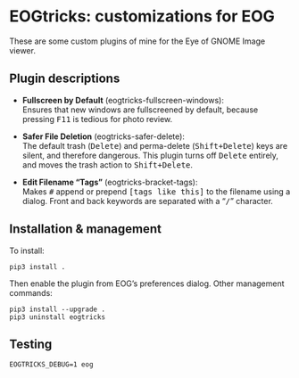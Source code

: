 # EOGtricks: customizations for EOG

These are some custom plugins of mine for the Eye of GNOME Image viewer.

## Plugin descriptions

* **Fullscreen by Default** (eogtricks-fullscreen-windows):  
  Ensures that new windows are fullscreened by default,
  because pressing <kbd>F11</kbd> is tedious for photo review.

* **Safer File Deletion** (eogtricks-safer-delete):  
  The default trash (<kbd>Delete</kbd>)
  and perma-delete (<kbd>Shift+Delete</kbd>) keys are silent,
  and therefore dangerous.
  This plugin turns off <kbd>Delete</kbd> entirely,
  and moves the trash action to <kbd>Shift+Delete</kbd>.

* **Edit Filename “Tags”** (eogtricks-bracket-tags):  
  Makes <kbd>#</kbd> append or prepend <samp>[tags like this]</samp>
  to the filename using a dialog.
  Front and back keywords are separated with a “<samp>/</samp>”
  character.

## Installation & management

To install:

    pip3 install .

Then enable the plugin from EOG’s preferences dialog.
Other management commands:

    pip3 install --upgrade .
    pip3 uninstall eogtricks

## Testing

    EOGTRICKS_DEBUG=1 eog
